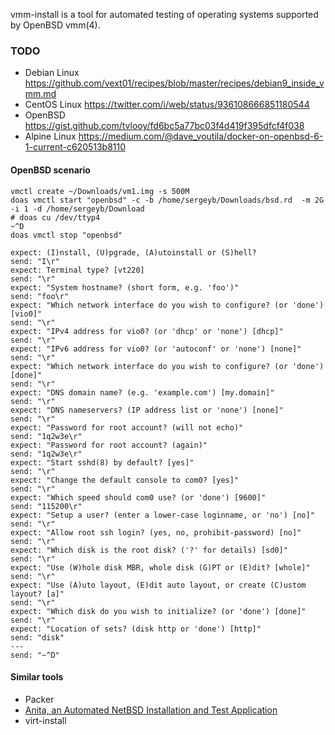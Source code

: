 vmm-install is a tool for automated testing of operating systems supported by
OpenBSD vmm(4).


### TODO

- Debian Linux https://github.com/vext01/recipes/blob/master/recipes/debian9_inside_vmm.md
- CentOS Linux https://twitter.com/i/web/status/936108666851180544
- OpenBSD https://gist.github.com/tvlooy/fd6bc5a77bc03f4d419f395dfcf4f038
- Alpine Linux https://medium.com/@dave_voutila/docker-on-openbsd-6-1-current-c620513b8110


#### OpenBSD scenario

```
vmctl create ~/Downloads/vm1.img -s 500M
doas vmctl start "openbsd" -c -b /home/sergeyb/Downloads/bsd.rd  -m 2G -i 1 -d /home/sergeyb/Download
# doas cu /dev/ttyp4
~^D
doas vmctl stop "openbsd"

expect: (I)nstall, (U)pgrade, (A)utoinstall or (S)hell?
send: "I\r"
expect: Terminal type? [vt220]
send: "\r"
expect: "System hostname? (short form, e.g. 'foo')"
send: "foo\r"
expect: "Which network interface do you wish to configure? (or 'done') [vio0]"
send: "\r"
expect: "IPv4 address for vio0? (or 'dhcp' or 'none') [dhcp]"
send: "\r"
expect: "IPv6 address for vio0? (or 'autoconf' or 'none') [none]"
send: "\r"
expect: "Which network interface do you wish to configure? (or 'done') [done]"
send: "\r"
expect: "DNS domain name? (e.g. 'example.com') [my.domain]"
send: "\r"
expect: "DNS nameservers? (IP address list or 'none') [none]"
send: "\r"
expect: "Password for root account? (will not echo)"
send: "1q2w3e\r"
expect: "Password for root account? (again)"
send: "1q2w3e\r"
expect: "Start sshd(8) by default? [yes]"
send: "\r"
expect: "Change the default console to com0? [yes]"
send: "\r"
expect: "Which speed should com0 use? (or 'done') [9600]"
send: "115200\r"
expect: "Setup a user? (enter a lower-case loginname, or 'no') [no]"
send: "\r"
expect: "Allow root ssh login? (yes, no, prohibit-password) [no]"
send: "\r"
expect: "Which disk is the root disk? ('?' for details) [sd0]"
send: "\r"
expect: "Use (W)hole disk MBR, whole disk (G)PT or (E)dit? [whole]"
send: "\r"
expect: "Use (A)uto layout, (E)dit auto layout, or create (C)ustom layout? [a]"
send: "\r"
expect: "Which disk do you wish to initialize? (or 'done') [done]"
send: "\r"
expect: "Location of sets? (disk http or 'done') [http]"
send: "disk"
---
send: "~^D"

```


#### Similar tools

- Packer
- [Anita, an Automated NetBSD Installation and Test Application](http://www.gson.org/netbsd/anita/)
- virt-install
